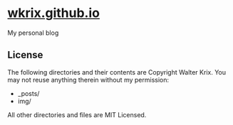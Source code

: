 [wkrix.github.io](http://wkrix.github.io)
=================

My personal blog

## License

The following directories and their contents are Copyright Walter Krix.
You may not reuse anything therein without my permission:

* _posts/
* img/

All other directories and files are MIT Licensed.
